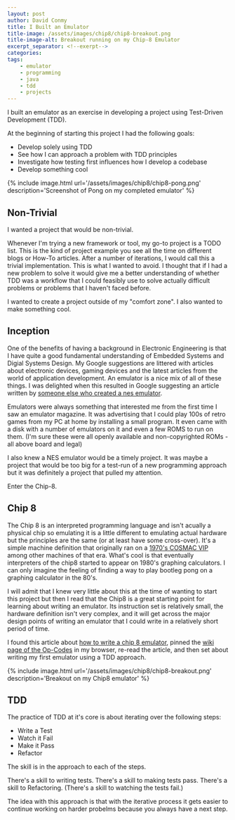 ```yaml
---
layout: post
author: David Conmy
title: I Built an Emulator
title-image: /assets/images/chip8/chip8-breakout.png
title-image-alt: Breakout running on my Chip-8 Emulator
excerpt_separator: <!--exerpt-->
categories:
tags:
    - emulator
    - programming
    - java
    - tdd
    - projects
---
```


I built an emulator as an exercise in developing a project using Test-Driven Development (TDD).

At the beginning of starting this project I had the following goals:
- Develop solely using TDD
- See how I can approach a problem with TDD principles
- Investigate how testing first influences how I develop a codebase
- Develop something cool
<!--exerpt-->

{% include image.html url='/assets/images/chip8/chip8-pong.png' description='Screenshot of Pong on my completed emulator' %}

## Non-Trivial
I wanted a project that would be non-trivial.

Whenever I'm trying a new framework or tool, my go-to project is a TODO list. This is the kind of project example you see all the time on different blogs or How-To articles. After a number of iterations, I would call this a trivial implementation.
This is what I wanted to avoid. I thought that if I had a new problem to solve it would give me a better understanding of whether TDD was a workflow that I could feasibly use to solve actually difficult problems or problems that I haven't faced before.

I wanted to create a project outside of my "comfort zone". I also wanted to make something cool.

## Inception
One of the benefits of having a background in Electronic Engineering is that I have quite a good fundamental understanding of Embedded Systems and Digial Systems Design. My Google suggestions are littered with articles about electronic devices, gaming devices and the latest articles from the world of application development. An emulator is a nice mix of all of these things.
I was delighted when this resulted in Google suggesting an article written by [someone else who created a nes emulator](https://kyle.space/posts/i-made-a-nes-emulator/).

Emulators were always something that interested me from the first time I saw an emulator magazine. It was advertising that I could play 100s of retro games from my PC at home by installing a small program. It even came with a disk with a number of emulators on it and even a few ROMS to run on them. (I'm sure these were all openly available and non-copyrighted ROMs - all above board and legal)

I also knew a NES emulator would be a timely project. It was maybe a project that would be too big for a test-run of a new programming approach but it was definitely a project that pulled my attention.

Enter the Chip-8.

## Chip 8

The Chip 8 is an interpreted programming language and isn't acually a physical chip so emulating it is a little different to emulating actual hardware but the principles are the same (or at least have some cross-over). It's a simple machine definition that originally ran on a [1970's COSMAC VIP](https://en.wikipedia.org/wiki/COSMAC_VIP) among other machines of that era. What's cool is that eventually interpreters of the chip8 started to appear on 1980's graphing calculators. I can only imagine the feeling of finding a way to play bootleg pong on a graphing calculator in the 80's. 
 
I will admit that I knew very little about this at the time of wanting to start this project but then I read that the Chip8 is a great starting point for learning about writing an emulator. Its instruction set is relatively small, the hardware definition isn't very complex, and it will get across the major design points of writing an emulator that I could write in a relatively short period of time.

I found this article about [how to write a chip 8 emulator](http://www.multigesture.net/articles/how-to-write-an-emulator-chip-8-interpreter/), pinned the [wiki page of the Op-Codes](https://en.wikipedia.org/wiki/CHIP-8) in my browser, re-read the article, and then set about writing my first emulator using a TDD approach.

{% include image.html url='/assets/images/chip8/chip8-breakout.png' description='Breakout on my Chip8 emulator' %}

## TDD

The practice of TDD at it's core is about iterating over the following steps:

- Write a Test
- Watch it Fail
- Make it Pass
- Refactor

The skill is in the approach to each of the steps.

There's a skill to writing tests. There's a skill to making tests pass. There's a skill to Refactoring. (There's a skill to watching the tests fail.)

The idea with this approach is that with the iterative process it gets easier to continue working on harder probelms because you always have a next step.